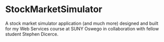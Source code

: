 # StockMarketSimulator
A stock market simulator application (and much more) designed and built for my Web Services course at SUNY Oswego in collaboration with fellow student Stephen Dicerce.
